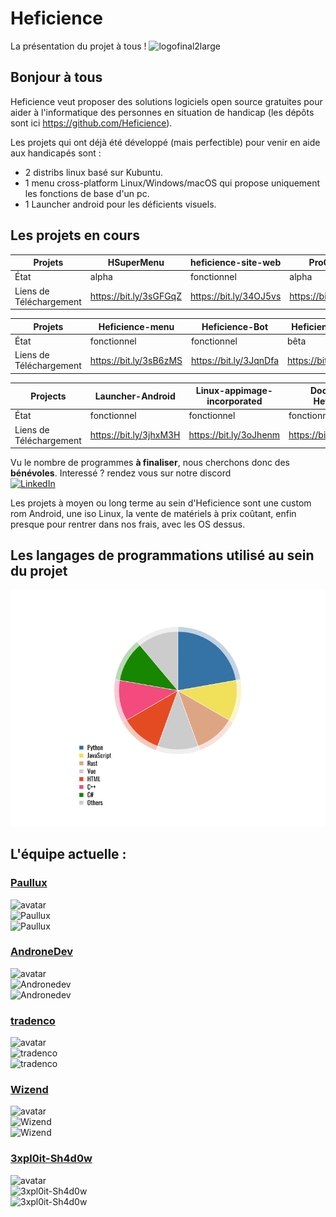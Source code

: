 # Heficience
La présentation du projet à tous !
![logofinal2large](https://user-images.githubusercontent.com/22844238/143687622-b0b46fc1-3ded-4ae1-acef-9207d053eedd.png)

## Bonjour à tous

Heficience veut proposer des solutions logiciels open source gratuites pour aider à l'informatique des personnes en situation de handicap (les dépôts sont ici https://github.com/Heficience).

Les projets qui ont déjà été développé (mais perfectible) pour venir en aide aux handicapés sont :
 - 2 distribs linux basé sur Kubuntu.
 - 1 menu cross-platform Linux/Windows/macOS qui propose uniquement les fonctions de base d'un pc.
 - 1 Launcher android pour les déficients visuels.

## Les projets en cours 

Projets | HSuperMenu | heficience-site-web | ProCeciFoot | autocompletion
--- | --- | --- | --- |---
État | alpha | fonctionnel | alpha | alpha
Liens de Téléchargement | https://bit.ly/3sGFGqZ | https://bit.ly/34OJ5vs | https://bit.ly/3HZknXK | https://bit.ly/3GPJuei

Projets | Heficience-menu | Heficience-Bot | Heficience-Project
--- | --- | --- | ---
État | fonctionnel | fonctionnel | bêta
Liens de Téléchargement | https://bit.ly/3sB6zMS | https://bit.ly/3JqnDfa | https://bit.ly/3oK0JYg

Projects | Launcher-Android | Linux-appimage-incorporated | Doosearch-Heficience 
--- |--- |--- |---
État | fonctionnel | fonctionnel | fonctionnel
Liens de Téléchargement | https://bit.ly/3jhxM3H | https://bit.ly/3oJhenm | https://bit.ly/3GLCYW2


Vu le nombre de programmes **à finaliser**, nous cherchons donc des **bénévoles**. Interessé ? rendez vous sur notre discord   
<a href="https://discord.gg/2dxKDJ2RNK" target="_blank"><img alt="LinkedIn" src="https://img.shields.io/badge/discord-%235865F2.svg?&style=for-the-badge&logo=discord&logoColor=white" /></a>


Les projets à moyen ou long terme au sein d'Heficience sont une custom rom Android, une iso Linux, la vente de matériels à prix coûtant, enfin presque pour rentrer dans nos frais, avec les OS dessus.

## Les langages de programmations utilisé au sein du projet  

![top language](https://github.com/Heficience/.github/blob/main/language-graph.png?raw=true)

## L'équipe actuelle :

### [Paullux](https://github.com/Paullux)
![avatar](https://images.weserv.nl/?url=avatars.githubusercontent.com/u/22844238?v=4&h=200&w=200&fit=cover&mask=circle&maxage=7d
)  
![Paullux](https://github-readme-stats.vercel.app/api/?username=Paullux&orgs=Heficience&show_icons=true&locale=fr&layout=compact&theme=chartreuse-dark)    
![Paullux](https://github-readme-stats.vercel.app/api/top-langs?username=Paullux&orgs=Heficience&show_icons=true&locale=fr&layout=compact&theme=chartreuse-dark)   

### [AndroneDev](https://github.com/andronedev)
![avatar](https://images.weserv.nl/?url=avatars.githubusercontent.com/u/31452517?v=4&h=200&w=200&fit=cover&mask=circle&maxage=7d
)  
![Andronedev](https://github-readme-stats.vercel.app/api/?username=andronedev&orgs=Heficience&show_icons=true&locale=fr&layout=compact&theme=chartreuse-dark)     
![Andronedev](https://github-readme-stats.vercel.app/api/top-langs?username=andronedev&orgs=Heficience&show_icons=true&locale=fr&layout=compact&theme=chartreuse-dark)     

### [tradenco](https://github.com/tradenco)
![avatar](https://images.weserv.nl/?url=avatars.githubusercontent.com/u/8341985?v=4&h=200&w=200&fit=cover&mask=circle&maxage=7d
)  
![tradenco](https://github-readme-stats.vercel.app/api/?username=tradenco&orgs=Heficience&show_icons=true&locale=fr&layout=compact&theme=chartreuse-dark)     
![tradenco](https://github-readme-stats.vercel.app/api/top-langs?username=tradenco&orgs=Heficience&show_icons=true&locale=fr&layout=compact&theme=chartreuse-dark)    


### [Wizend](https://github.com/Wizend)
![avatar](https://images.weserv.nl/?url=avatars.githubusercontent.com/u/36104406?v=4&h=200&w=200&fit=cover&mask=circle&maxage=7d
)  
![Wizend](https://github-readme-stats.vercel.app/api/?username=Wizend&orgs=Heficience&show_icons=true&locale=fr&layout=compact&theme=chartreuse-dark)    
![Wizend](https://github-readme-stats.vercel.app/api/top-langs?username=Wizend&orgs=Heficience&show_icons=true&locale=fr&layout=compact&theme=chartreuse-dark)     

### [3xpl0it-Sh4d0w](https://github.com/3xpl0it-Sh4d0w)
![avatar](https://images.weserv.nl/?url=avatars.githubusercontent.com/u/85597175?v=4&h=200&w=200&fit=cover&mask=circle&maxage=7d
)  
![3xpl0it-Sh4d0w](https://github-readme-stats.vercel.app/api/?username=3xpl0it-Sh4d0w&orgs=Heficience&show_icons=true&locale=fr&layout=compact&theme=chartreuse-dark)    
![3xpl0it-Sh4d0w](https://github-readme-stats.vercel.app/api/top-langs?username=3xpl0it-Sh4d0w&orgs=Heficience&show_icons=true&locale=fr&layout=compact&theme=chartreuse-dark)    
